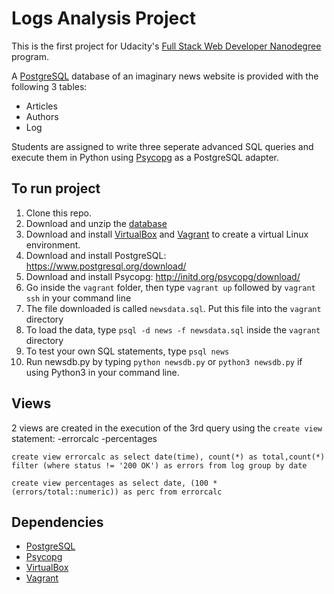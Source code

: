 # Logs Analysis Project

This is the first project for Udacity's [Full Stack Web Developer Nanodegree](https://www.udacity.com/course/full-stack-web-developer-nanodegree--nd004) program. 

A [PostgreSQL](https://www.postgresql.org/) database of an imaginary news website is provided with the following 3 tables: 
- Articles
- Authors
- Log

Students are assigned to write three seperate advanced SQL queries and execute them in Python using [Psycopg](http://initd.org/psycopg/) as a PostgreSQL adapter.

## To run project

1. Clone this repo.  
2. Download and unzip the [database](https://d17h27t6h515a5.cloudfront.net/topher/2016/August/57b5f748_newsdata/newsdata.zip)
3. Download and install [VirtualBox](https://www.virtualbox.org/) and [Vagrant](https://www.vagrantup.com/) to create a virtual Linux environment.  
4. Download and install PostgreSQL: https://www.postgresql.org/download/
5. Download and install Psycopg: http://initd.org/psycopg/download/
6. Go inside the `vagrant` folder, then type `vagrant up` followed by `vagrant ssh` in your command line
7. The file downloaded is called `newsdata.sql`. Put this file into the `vagrant` directory
8. To load the data, type `psql -d news -f newsdata.sql` inside the `vagrant` directory
8. To test your own SQL statements, type `psql news`
9. Run newsdb.py by typing `python newsdb.py` or `python3 newsdb.py` if using Python3 in your command line.  

## Views

2 views are created in the execution of the 3rd query using the `create view` statement:
-errorcalc
-percentages

`create view errorcalc as
select date(time), count(*) as total,count(*) filter
(where status != '200 OK') as errors
from log group by date`

`create view percentages as
select date, (100 * (errors/total::numeric)) as perc
from errorcalc`

## Dependencies

- [PostgreSQL](https://www.postgresql.org/)
- [Psycopg](http://initd.org/psycopg/)
- [VirtualBox](https://www.virtualbox.org/)
- [Vagrant](https://www.vagrantup.com/)

